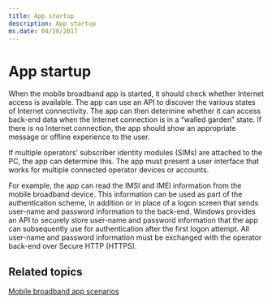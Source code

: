 ```yaml
---
title: App startup
description: App startup
ms.date: 04/20/2017
---
```


# App startup


When the mobile broadband app is started, it should check whether Internet access is available. The app can use an API to discover the various states of Internet connectivity. The app can then determine whether it can access back-end data when the Internet connection is in a “walled garden” state. If there is no Internet connection, the app should show an appropriate message or offline experience to the user.

If multiple operators’ subscriber identity modules (SIMs) are attached to the PC, the app can determine this. The app must present a user interface that works for multiple connected operator devices or accounts.

For example, the app can read the IMSI and IMEI information from the mobile broadband device. This information can be used as part of the authentication scheme, in addition or in place of a logon screen that sends user-name and password information to the back-end. Windows provides an API to securely store user-name and password information that the app can subsequently use for authentication after the first logon attempt. All user-name and password information must be exchanged with the operator back-end over Secure HTTP (HTTPS).

## <span id="related_topics"></span>Related topics


[Mobile broadband app scenarios](./account-management.md)

 

